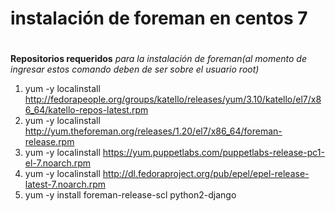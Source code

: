 # instalación de foreman en centos 7<h1>
  
  **Repositorios requeridos**
  *para la instalación de foreman(al momento de ingresar estos comando deben de ser sobre el usuario root)*
  
 1. yum -y localinstall http://fedorapeople.org/groups/katello/releases/yum/3.10/katello/el7/x86_64/katello-repos-latest.rpm
 2. yum -y localinstall http://yum.theforeman.org/releases/1.20/el7/x86_64/foreman-release.rpm
 3. yum -y localinstall https://yum.puppetlabs.com/puppetlabs-release-pc1-el-7.noarch.rpm
 4. yum -y localinstall http://dl.fedoraproject.org/pub/epel/epel-release-latest-7.noarch.rpm
 5. yum -y install foreman-release-scl python2-django
